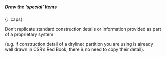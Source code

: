 ##### Draw the ‘special’ Items
{: .caps}

Don’t replicate standard construction details or information provided as part of a proprietary system

(e.g. if construction detail of a drylined partition you are using is already well drawn in CSR’s Red Book, there is no need to copy their detail).
